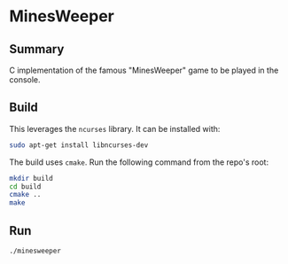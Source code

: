# MinesWeeper

## Summary

C implementation of the famous "MinesWeeper" game to be played in the console.

## Build

This leverages the `ncurses` library. It can be installed with:

```bash
sudo apt-get install libncurses-dev
```

The build uses `cmake`. Run the following command from the repo's root:

```bash
mkdir build
cd build
cmake ..
make
```

## Run

```
./minesweeper
```

